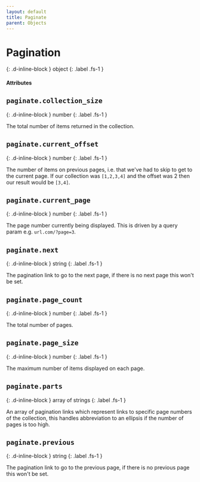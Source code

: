 ```yaml
---
layout: default
title: Paginate
parent: Objects
---
```


# Pagination
{: .d-inline-block }
object
{: .label .fs-1 }

#### Attributes

## `paginate.collection_size`
{: .d-inline-block }
number
{: .label .fs-1 }

The total number of items returned in the collection.

## `paginate.current_offset`
{: .d-inline-block }
number
{: .label .fs-1 }

The number of items on previous pages, i.e. that we've had to skip to get to the current page.
If our collection was `[1,2,3,4]` and the offset was 2 then our result would be `[3,4]`.

## `paginate.current_page`
{: .d-inline-block }
number
{: .label .fs-1 }

The page number currently being displayed. This is driven by a query param e.g. `url.com/?page=3`.

## `paginate.next`
{: .d-inline-block }
string
{: .label .fs-1 }

The pagination link to go to the next page, if there is no next page this won't be set.

## `paginate.page_count`
{: .d-inline-block }
number
{: .label .fs-1 }

The total number of pages.

## `paginate.page_size`
{: .d-inline-block }
number
{: .label .fs-1 }

The maximum number of items displayed on each page.

## `paginate.parts`
{: .d-inline-block }
array of strings
{: .label .fs-1 }

An array of pagination links which represent links to specific page numbers of the collection, this handles abbreviation to an ellipsis if the number of pages is too high.

## `paginate.previous`
{: .d-inline-block }
string
{: .label .fs-1 }

The pagination link to go to the previous page, if there is no previous page this won't be set.
